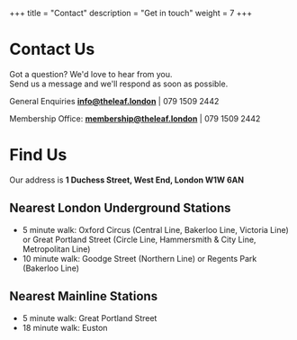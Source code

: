 +++
title = "Contact"
description = "Get in touch"
weight = 7
+++

# **Contact Us**

Got a question? We'd love to hear from you.  
Send us a message and we'll respond as soon as possible.

General Enquiries **<info@theleaf.london>** | 079 1509 2442

Membership Office: **<membership@theleaf.london>** | 079 1509 2442

# **Find Us**

Our address is **1 Duchess Street, West End, London W1W 6AN**

<div id="map"></div>
<script src="https://maps.googleapis.com/maps/api/js?key=AIzaSyDLpN6VM9zEjb1x-R4t5q4DDNme8alFHqo&callback=initMap&libraries=&v=weekly" async>
</script>
<script src="/js/map.js"></script>

## **Nearest London Underground Stations**

- 5 minute walk: Oxford Circus (Central Line, Bakerloo Line, Victoria Line)  
or Great Portland Street (Circle Line, Hammersmith & City Line, Metropolitan Line)
- 10 minute walk: Goodge Street (Northern Line) or Regents Park (Bakerloo Line)

## **Nearest Mainline Stations**

- 5 minute walk: Great Portland Street
- 18 minute walk: Euston
